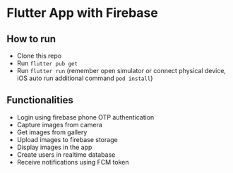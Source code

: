 # Flutter App with Firebase

## How to run

- Clone this repo
- Run `flutter pub get`
- Run `flutter run` (remember open simulator or connect physical device, iOS auto run additional command `pod install`)

## Functionalities

- Login using firebase phone OTP authentication
- Capture images from camera
- Get images from gallery
- Upload images to firebase storage
- Display images in the app
- Create users in realtime database
- Receive notifications using FCM token
